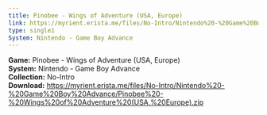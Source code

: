 ```yaml
---
title: Pinobee - Wings of Adventure (USA, Europe)
link: https://myrient.erista.me/files/No-Intro/Nintendo%20-%20Game%20Boy%20Advance/Pinobee%20-%20Wings%20of%20Adventure%20(USA,%20Europe).zip
type: single1
System: Nintendo - Game Boy Advance
---
```

<b>Game:</b> Pinobee - Wings of Adventure (USA, Europe)<br>
<b>System:</b> Nintendo - Game Boy Advance<br>
<b>Collection:</b> No-Intro<br>
<b>Download:</b> https://myrient.erista.me/files/No-Intro/Nintendo%20-%20Game%20Boy%20Advance/Pinobee%20-%20Wings%20of%20Adventure%20(USA,%20Europe).zip